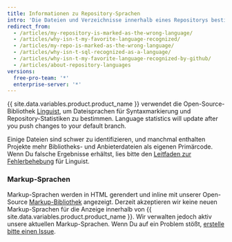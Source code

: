 ```yaml
---
title: Informationen zu Repository-Sprachen
intro: 'Die Dateien und Verzeichnisse innerhalb eines Repositorys bestimmen die Sprachen des Repositorys. Du kannst die Sprachen eines Repositorys anzeigen, um Dir einen schnellen Überblick über das Repository zu verschaffen.'
redirect_from:
  - /articles/my-repository-is-marked-as-the-wrong-language/
  - /articles/why-isn-t-my-favorite-language-recognized/
  - /articles/my-repo-is-marked-as-the-wrong-language/
  - /articles/why-isn-t-sql-recognized-as-a-language/
  - /articles/why-isn-t-my-favorite-language-recognized-by-github/
  - /articles/about-repository-languages
versions:
  free-pro-team: '*'
  enterprise-server: '*'
---
```


{{ site.data.variables.product.product_name }} verwendet die Open-Source-Bibliothek [Linguist](https://github.com/github/linguist), um Dateisprachen für Syntaxmarkierung und Repository-Statistiken zu bestimmen. Language statistics will update after you push changes to your default branch.

Einige Dateien sind schwer zu identifizieren, und manchmal enthalten Projekte mehr Bibliotheks- und Anbieterdateien als eigenen Primärcode. Wenn Du falsche Ergebnisse erhältst, lies bitte den [Leitfaden zur Fehlerbehebung](https://github.com/github/linguist#troubleshooting) für Linguist.

### Markup-Sprachen

Markup-Sprachen werden in HTML gerendert und inline mit unserer Open-Source [Markup-Bibliothek](https://github.com/github/markup) angezeigt. Derzeit akzeptieren wir keine neuen Markup-Sprachen für die Anzeige innerhalb von {{ site.data.variables.product.product_name }}. Wir verwalten jedoch aktiv unsere aktuellen Markup-Sprachen. Wenn Du auf ein Problem stößt, [erstelle bitte einen Issue](https://github.com/github/markup/issues/new).
